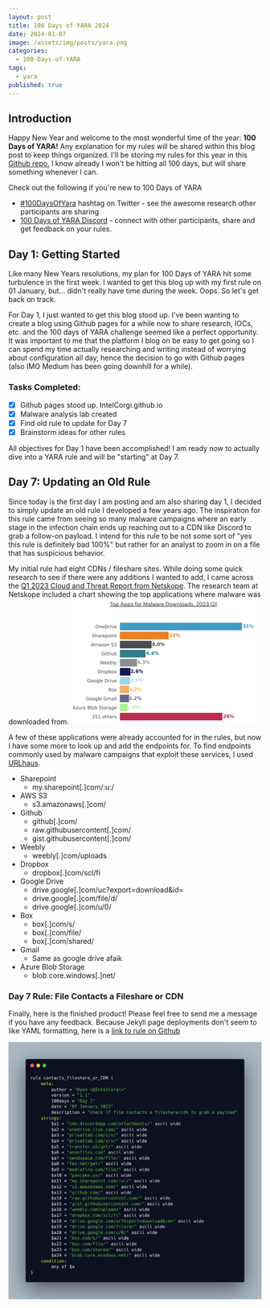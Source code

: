 ```yaml
---
layout: post
title: 100 Days of YARA 2024
date: 2024-01-07
image: /assets/img/posts/yara.png
categories:
  - 100-Days-of-YARA
tags:
  - yara
published: true
---
```

## Introduction

Happy New Year and welcome to the most wonderful time of the year: **100 Days of YARA!** Any explanation for my rules will be shared within this blog post to keep things organized.  I'll be storing my rules for this year in this [Github repo.](https://github.com/IntelCorgi/2024) I know already I won't be hitting all 100 days, but will share something whenever I can. 

Check out the following if you're new to 100 Days of YARA
- [#100DaysOfYara](https://twitter.com/search?q=%23100DaysOfYARA&src=typed_query&f=live) hashtag on Twitter - see the awesome research other participants are sharing
- [100 Days of YARA Discord](https://discord.com/invite/UAkkWAQ5) - connect with other participants, share and get feedback on your rules.

## Day 1: Getting Started

Like many New Years resolutions, my plan for 100 Days of YARA hit some turbulence in the first week. I wanted to get this blog up with my first rule on 01 January, but... didn't really have time during the week. Oops. So let's get back on track. 

For Day 1, I just wanted to get this blog stood up. I've been wanting to create a blog using Github pages for a while now to share research, IOCs, etc. and the 100 days of YARA challenge seemed like a perfect opportunity. It was important to me that the platform I blog on be easy to get going so I can spend my time actually researching and writing instead of worrying about configuration all day, hence the decision to go with Github pages (also IMO Medium has been going downhill for a while). 

### Tasks Completed:
- [X] Github pages stood up. IntelCorgi.github.io
- [x] Malware analysis lab created
- [x] Find old rule to update for Day 7
- [x] Brainstorm ideas for other rules

All objectives for Day 1 have been accomplished! I am ready now to actually dive into a YARA rule and will be "starting" at Day 7.
## Day 7: Updating an Old Rule
Since today is the first day I am posting and am also sharing day 1, I decided to simply update an old rule I developed a few years ago. The inspiration for this rule came from seeing so many malware campaigns where an early stage in the infection chain ends up reaching out to a CDN like Discord to grab a follow-on payload. I intend for this rule to be not some sort of "yes this rule is definitely bad 100%" but rather for an analyst to zoom in on a file that has suspicious behavior.

My initial rule had eight CDNs / fileshare sites. While doing some quick research to see if there were any additions I wanted to add, I came across the [Q1 2023 Cloud and Threat Report from Netskope](https://www.netskope.com/wp-content/uploads/2023/05/cloud-and-threat-report-global-cloud-and-web-malware-trends.pdf).  The research team at Netskope included a chart showing the top applications where malware was downloaded from.
![Check out the chart they compiled.](/assets/img/posts/netskope-chart.png)

A few of these applications were already accounted for in the rules, but now I have some more to look up and add the endpoints for. To find endpoints commonly used by malware campaigns that exploit these services, I used [URLhaus](https://urlhaus.abuse.ch/browse/).
- Sharepoint
	- my.sharepoint[.]com/:u:/
- AWS S3
	- s3.amazonaws[.]com/
- Github
	- github[.]com/
	- raw.githubusercontent[.]com/
	- gist.githubusercontent[.]com/
- Weebly
	- weebly[.]com/uploads
- Dropbox
	- dropbox[.]com/scl/fi
- Google Drive
	- drive.google[.]com/uc?export=download&id=
	- drive.google[.]com/file/d/
	- drive.google[.]com/u/0/
- Box
	- box[.]com/s/
	- box[.]com/file/
	- box[.]com/shared/
- Gmail
	- Same as google drive afaik
- Azure Blob Storage
	- blob.core.windows[.]net/

### Day 7 Rule: File Contacts a Fileshare or CDN
Finally, here is the finished product! Please feel free to send me a message if you have any feedback. Because Jekyll page deployments don't seem to like YAML formatting, here is a [link to rule on Github](https://github.com/IntelCorgi/2024/blob/main/IntelCorgi/Day-7-cdn-fileshare.yara)

![](/assets/img/posts/day7-yara-img.png)
